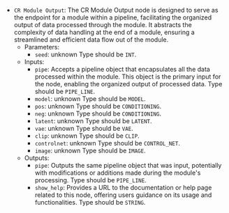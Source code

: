 - `CR Module Output`: The CR Module Output node is designed to serve as the endpoint for a module within a pipeline, facilitating the organized output of data processed through the module. It abstracts the complexity of data handling at the end of a module, ensuring a streamlined and efficient data flow out of the module.
    - Parameters:
        - `seed`: unknown Type should be `INT`.
    - Inputs:
        - `pipe`: Accepts a pipeline object that encapsulates all the data processed within the module. This object is the primary input for the node, enabling the organized output of processed data. Type should be `PIPE_LINE`.
        - `model`: unknown Type should be `MODEL`.
        - `pos`: unknown Type should be `CONDITIONING`.
        - `neg`: unknown Type should be `CONDITIONING`.
        - `latent`: unknown Type should be `LATENT`.
        - `vae`: unknown Type should be `VAE`.
        - `clip`: unknown Type should be `CLIP`.
        - `controlnet`: unknown Type should be `CONTROL_NET`.
        - `image`: unknown Type should be `IMAGE`.
    - Outputs:
        - `pipe`: Outputs the same pipeline object that was input, potentially with modifications or additions made during the module's processing. Type should be `PIPE_LINE`.
        - `show_help`: Provides a URL to the documentation or help page related to this node, offering users guidance on its usage and functionalities. Type should be `STRING`.

